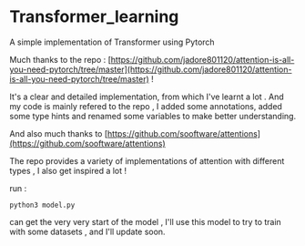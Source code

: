 # Transformer_learning

A simple implementation of Transformer using Pytorch

Much thanks to the repo : [https://github.com/jadore801120/attention-is-all-you-need-pytorch/tree/master](https://github.com/jadore801120/attention-is-all-you-need-pytorch/tree/master) !

It's a clear and detailed implementation, from which I've learnt a lot . And my code is mainly refered to the repo , I added some annotations, added some type hints and renamed some variables to make better understanding.

And also much thanks to [https://github.com/sooftware/attentions](https://github.com/sooftware/attentions)

The repo provides a variety of implementations of attention with different types , I also get inspired a lot !

run : 
```
python3 model.py
```
can get the very very start of the model , I'll use this model to try to train with some datasets , and I'll update soon.
